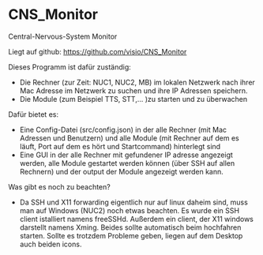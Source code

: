 # CNS_Monitor

Central-Nervous-System Monitor

Liegt auf github: https://github.com/visio/CNS_Monitor

Dieses Programm ist dafür zuständig:
- Die Rechner (zur Zeit: NUC1, NUC2, MB) im lokalen Netzwerk nach ihrer Mac Adresse im Netzwerk zu suchen und ihre IP Adressen speichern.
- Die Module (zum Beispiel TTS, STT,... )zu starten und zu überwachen

Dafür bietet es:
- Eine Config-Datei (src/config.json) in der alle Rechner (mit Mac Adressen und Benutzern) und alle Module (mit Rechner auf dem es läuft, Port auf dem es hört und Startcommand) hinterlegt sind
- Eine GUI in der alle Rechner mit gefundener IP adresse angezeigt werden, alle Module gestartet werden können (über SSH auf allen Rechnern) und der output der Module angezeigt werden kann.

Was gibt es noch zu beachten?
- Da SSH und X11 forwarding eigentlich nur auf linux daheim sind, muss man auf Windows (NUC2) noch etwas beachten. Es wurde ein SSH client istalliert namens freeSSHd. Außerdem ein client, der X11 windows darstellt namens Xming. Beides sollte automatisch beim hochfahren starten. Sollte es trotzdem Probleme geben, liegen auf dem Desktop auch beiden icons.
